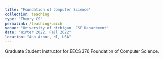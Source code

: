 ```yaml
---
title: "Foundation of Computer Science"
collection: teaching
type: "Theory CS"
permalink: /teaching/umich
venue: "University of Michigan, CSE Department"
date: "Winter 2022, Fall 2022"
location: "Ann Arbor, MI, USA"
---
```


Graduate Student Instructor for EECS 376 Foundation of Computer Science.

